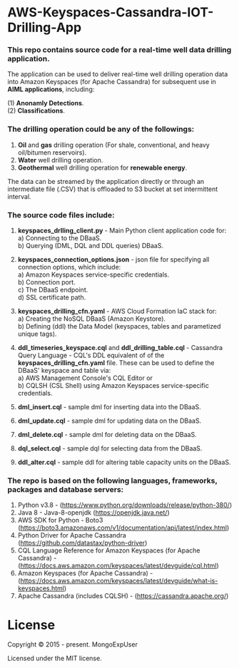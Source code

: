 # AWS-Keyspaces-Cassandra-IOT-Drilling-App

### This repo contains source code for a real-time well data drilling application.
The application can be used to deliver real-time well drilling operation data into Amazon Keyspaces (for Apache Cassandra) for
subsequent use in <strong><font>AIML applications</font></strong>, including:<br>

(1) <strong> Anonamly Detections</strong>. <br>
(2) <strong> Classifications</strong>. <br>

### The drilling operation could be any of the followings: 
 1) <strong>Oil</strong> and <strong>gas</strong> drilling operation (For shale, conventional, and heavy oil/bitumen reservoirs).
 2) <strong>Water</strong> well drilling operation.
 3) <strong>Geothermal</strong> well drilling operation for <strong>renewable energy</strong>.
 
The data can be streamed by the application directly or through an intermediate file (.CSV) that is offloaded to S3 bucket at set intermittent interval.


### The source code files include:
1) <strong>keyspaces_drlling_client.py</strong> - Main Python client application code for: <br>
   a) Connecting to the DBaaS. <br>
   b) Querying (DML, DQL and DDL queries) DBaaS. <br>
   
2) <strong>keyspaces_connection_options.json</strong> - json file for specifying all connection options, which include: <br>
    a) Amazon Keyspaces service-specific credentials. <br>
    b) Connection port. <br>
    c) The DBaaS endpoint. <br>
    d) SSL certificate path. <br>
   
3) <strong>keyspaces_drilling_cfn.yaml</strong> - AWS Cloud Formation IaC stack for: <br>
   a) Creating the NoSQL DBaaS (Amazon Keystore). <br>
   b) Defining (ddl) the Data Model (keyspaces, tables and parametized unique tags). 
   
4) <strong>ddl_timeseries_keyspace.cql</strong> and <strong>ddl_drilling_table.cql</strong> - Cassandra Query Language - CQL's DDL equivalent of of the <strong>keyspaces_drilling_cfn.yaml</strong> file.
   These can be used to define the DBaaS' keyspace and table via:<br>
   a) AWS Management Console's CQL Editor or <br>
   b) CQLSH (CSL Shell) using Amazon Keyspaces service-specific credentials.<br>
   
5) <strong>dml_insert.cql</strong> - sample dml for inserting data into the DBaaS.

6) <strong>dml_update.cql</strong> - sample dml for updating data on the DBaaS.

7) <strong>dml_delete.cql</strong> - sample dml for deleting data on the DBaaS.

8) <strong>dql_select.cql</strong> - sample dql for selecting data from the DBaaS.

9) <strong>ddl_alter.cql</strong> - sample ddl for altering table capacity units on the DBaaS.


### The repo is based on the following languages, frameworks, packages and database servers:
1) Python v3.8 - (https://www.python.org/downloads/release/python-380/)
2) Java 8 - Java-8-openjdk (https://openjdk.java.net/)
3) AWS SDK for Python - Boto3 (https://boto3.amazonaws.com/v1/documentation/api/latest/index.html)
4) Python Driver for Apache Cassandra  (https://github.com/datastax/python-driver)
5) CQL Language Reference for Amazon Keyspaces (for Apache Cassandra) - (https://docs.aws.amazon.com/keyspaces/latest/devguide/cql.html)
6) Amazon Keyspaces (for Apache Cassandra) - (https://docs.aws.amazon.com/keyspaces/latest/devguide/what-is-keyspaces.html)
7) Apache Cassandra (includes CQLSH) - (https://cassandra.apache.org/)



# License

Copyright © 2015 - present. MongoExpUser

Licensed under the MIT license.
